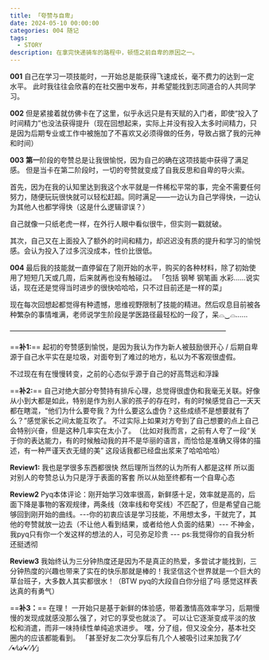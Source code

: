 ```yaml
---
title: 「夸赞与自卑」
date: 2024-05-10 00:00:00
categories: 004 随记
tags:
  - STORY
description: 在拿完快递骑车的路程中，顿悟之前自卑的原因之一。
---
```


**001**
自己在学习一项技能时，一开始总是能获得飞速成长，毫不费力的达到一定水平。 此时我往往会欣喜的在社交圈中发布，并希望能找到志同道合的人共同学习。

**002**
但是紧接着就仿佛卡在了这里，似乎永远只是有天赋的入门者，即使“投入了时间精力”也没法获得提升（现在回想起来，实际上并没有投入太多时间精力，只是因为后期专业或工作中被施加了不喜欢又必须得做的任务，导致占据了我的元神和时间）

**003**
**第一**阶段的夸赞总是让我很愉悦，因为自己的确在这项技能中获得了满足感。 但是当卡在第二阶段时，一切的夸赞就变成了自我反思和自卑的导火索。

首先，因为在我的认知里达到我这个水平就是一件稀松平常的事，完全不需要任何努力，随便玩玩很快就可以轻松赶超。同时满足——一边认为自己学得快，一边认为其他人也都学得快（这是什么逻辑谬误？）

自己就像一只纸老虎一样，在外行人眼中看似很牛，但实则一戳就破。

其次，自己又在上面投入了额外的时间和精力，却迟迟没有质的提升和学习的愉悦感。会认为投入了过多沉没成本，性价比很低。

**004**
最后我的技能就一直停留在了刚开始的水平，购买的各种材料，除了初始使用了短短几天或几周，后来就再也没有触碰过。
「包括 钢琴 钢笔画 水彩……说实话，现在还是觉得当时进步的很快哈哈哈，只不过目前还是一样的菜」

现在每次回想起都觉得有种遗憾，思维视野限制了技能的精进。然后叹息目前被各种繁杂的事情堆满，老师说学生阶段是学医路径最轻松的一段了，呆⌓‿⌓……

———————————————————————————————

==**补1:**== 起初的夸赞感到愉悦，是因为我认为作为新人被鼓励很开心 / 后期自卑源于自己水平实在是垃圾，对面夸到了难过的地方，私以为不客观很虚假。

不过现在有在慢慢转变，之前的心态似乎源于自己的好高骛远和浮躁

==**补2:**== 自己对绝大部分夸赞持有排斥心理，总觉得很虚伪和我毫无关联。好像从小到大都是如此，特别是作为别人家的孩子的存在时，有的时候感觉自己一天天都在瞎混，“他们为什么要夸我？为什么要这么虚伪？这些成绩不是想要就有了么？”感觉家长之间太能互吹了。
不过实际上如果对方夸到了自己想要的点上自己会特别兴奋，但是这种几率实在太小了。
​（比如对我而言，之前有人夸了一段“关于你的表达能力，有的时候触动我的并不是华丽的语言，而恰恰是准确又得体的描述，有一种严谨天衣无缝的美” 这段话我都已经盘出浆来了哈哈哈哈）

**Review1:**
我也是学很多东西都很快 然后理所当然的认为所有人都是这样 所以面对别人的夸赞总认为只是浮于表面的客套 所以从始至终都有一个自卑心态

**Review2**
Pyq本体评论：刚开始学习效率很高，新鲜感十足，效率就是高的，后面下降是事物的客观规律，两条线（效率线和夸奖线）不匹配了，但是希望自己能够回到刚开始的曲线。
​---
​你的初衷应该是学习技能，不用想太多，干就完了，其他的夸赞就放一边去（不让他人看到结果，或者给他人负面的结果）
​---
​不神金，我pyq只有你一个发这样的想法的人，可见弥足珍贵
​---
ps:我觉得你的自我分析还挺透彻

**Review3**
我始终认为三分钟热度还是因为不是真正的热爱，多尝试才能找到，三分钟热度的兴趣也带来了实在的快乐那就是棒的！我坚信这个世界就是一个巨大的草台班子，大多数人其实都很水！（BTW pyq的大段自白你分组了吗 感觉这样表达真的有勇气）

==**补3：**==
在理！ 一开始只是基于新鲜的体验感，带着激情高效率学习，后期慢慢的发现成就感没那么强了，对它的享受也就淡了。 可以让它逐渐变成平淡的放松和消遣，而非一味持续性单纯追求进步。
​
​嘿，分了组，但又没全分，基本社交圈内的应该都能看到。
「甚至好友二次分享后有几个人被吸引过来加我了⁄(⁄ ⁄•⁄ω⁄•⁄ ⁄)⁄」